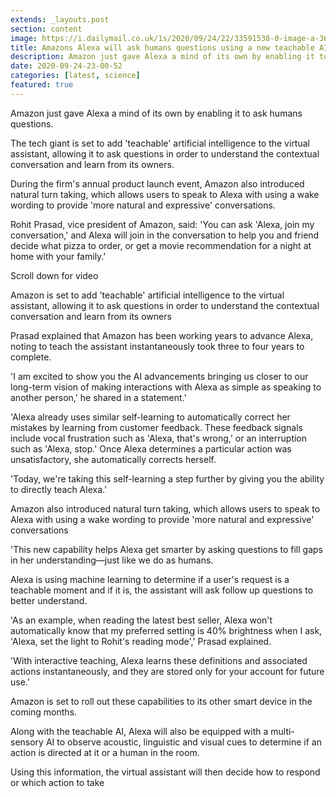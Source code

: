 ```yaml
---
extends: _layouts.post
section: content
image: https://i.dailymail.co.uk/1s/2020/09/24/22/33591538-0-image-a-36_1600984412581.jpg 
title: Amazons Alexa will ask humans questions using a new teachable AI 
description: Amazon just gave Alexa a mind of its own by enabling it to ask humans questions. The virtual assistant is using AI to ask question that will help it fill in gaps of conversations to better understand users. 
date: 2020-09-24-23-00-52 
categories: [latest, science] 
featured: true 
--- 
```

Amazon just gave Alexa a mind of its own by enabling it to ask humans questions.

The tech giant is set to add 'teachable' artificial intelligence to the virtual assistant, allowing it to ask questions in order to understand the contextual conversation and learn from its owners.

During the firm's annual product launch event, Amazon also introduced natural turn taking, which allows users to speak to Alexa with using a wake wording to provide 'more natural and expressive' conversations.

Rohit Prasad, vice president of Amazon, said: 'You can ask 'Alexa, join my conversation,' and Alexa will join in the conversation to help you and friend decide what pizza to order, or get a movie recommendation for a night at home with your family.'

Scroll down for video 

Amazon is set to add 'teachable' artificial intelligence to the virtual assistant, allowing it to ask questions in order to understand the contextual conversation and learn from its owners

Prasad explained that Amazon has been working years to advance Alexa, noting to teach the assistant instantaneously took three to four years to complete.

'I am excited to show you the AI advancements bringing us closer to our long-term vision of making interactions with Alexa as simple as speaking to another person,' he shared in a statement.'

'Alexa already uses similar self-learning to automatically correct her mistakes by learning from customer feedback. These feedback signals include vocal frustration such as 'Alexa, that's wrong,' or an interruption such as 'Alexa, stop.' Once Alexa determines a particular action was unsatisfactory, she automatically corrects herself.

'Today, we're taking this self-learning a step further by giving you the ability to directly teach Alexa.'

Amazon also introduced natural turn taking, which allows users to speak to Alexa with using a wake wording to provide 'more natural and expressive' conversations

'This new capability helps Alexa get smarter by asking questions to fill gaps in her understanding—just like we do as humans.

Alexa is using machine learning to determine if a user's request is a teachable moment and if it is, the assistant will ask follow up questions to better understand.

'As an example, when reading the latest best seller, Alexa won't automatically know that my preferred setting is 40% brightness when I ask, 'Alexa, set the light to Rohit's reading mode',' Prasad explained.

'With interactive teaching, Alexa learns these definitions and associated actions instantaneously, and they are stored only for your account for future use.'

Amazon is set to roll out these capabilities to its other smart device in the coming months.

Along with the teachable AI, Alexa will also be equipped with a multi-sensory AI to observe acoustic, linguistic and visual cues to determine if an action is directed at it or a human in the room.

Using this information, the virtual assistant will then decide how to respond or which action to take

